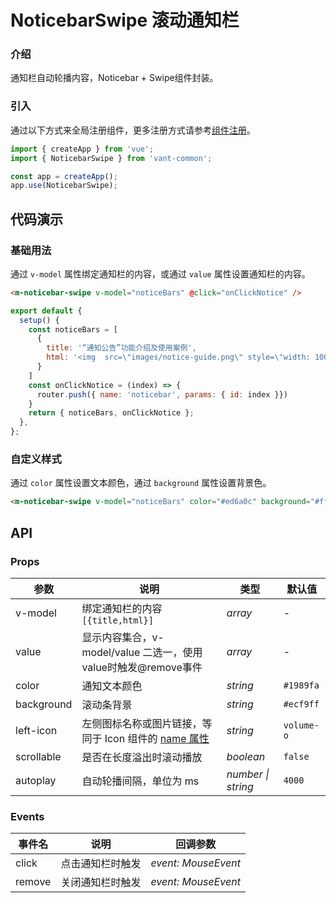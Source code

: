 # NoticebarSwipe 滚动通知栏

### 介绍

通知栏自动轮播内容，Noticebar + Swipe组件封装。

### 引入

通过以下方式来全局注册组件，更多注册方式请参考[组件注册](#/zh-CN/advanced-usage#zu-jian-zhu-ce)。

```js
import { createApp } from 'vue';
import { NoticebarSwipe } from 'vant-common';

const app = createApp();
app.use(NoticebarSwipe);
```

## 代码演示

### 基础用法

通过 `v-model` 属性绑定通知栏的内容，或通过 `value` 属性设置通知栏的内容。

```html
<m-noticebar-swipe v-model="noticeBars" @click="onClickNotice" />
```

```js
export default {
  setup() {
    const noticeBars = [
      {
        title: '“通知公告”功能介绍及使用案例',
        html: '<img  src=\"images/notice-guide.png\" style=\"width: 100%;\">'
      }
    ]
    const onClickNotice = (index) => {
      router.push({ name: 'noticebar', params: { id: index }})
    }
    return { noticeBars, onClickNotice };
  },
};
```

### 自定义样式

通过 `color` 属性设置文本颜色，通过 `background` 属性设置背景色。

```html
<m-noticebar-swipe v-model="noticeBars" color="#ed6a0c" background="#fffbe8" left-icon="info-o" @click="onClickNotice" />
```

## API

### Props

| 参数 | 说明 | 类型 | 默认值 |
| --- | --- | --- | --- |
| v-model | 绑定通知栏的内容 `[{title,html}]` | _array_ | - |
| value | 显示内容集合，v-model/value 二选一，使用value时触发@remove事件 | _array_ | - |
| color | 通知文本颜色 | _string_ | `#1989fa` |
| background | 滚动条背景 | _string_ | `#ecf9ff` |
| left-icon | 左侧图标名称或图片链接，等同于 Icon 组件的 [name 属性](#/zh-CN/icon#props) | _string_ | `volume-o` |
| scrollable | 是否在长度溢出时滚动播放 | _boolean_ | `false` |
| autoplay | 自动轮播间隔，单位为 ms | _number \| string_ | `4000` |

### Events

| 事件名 | 说明                         | 回调参数            |
| ------ | ---------------------------- | ------------------- |
| click  | 点击通知栏时触发             | _event: MouseEvent_ |
| remove  | 关闭通知栏时触发            | _event: MouseEvent_ |
